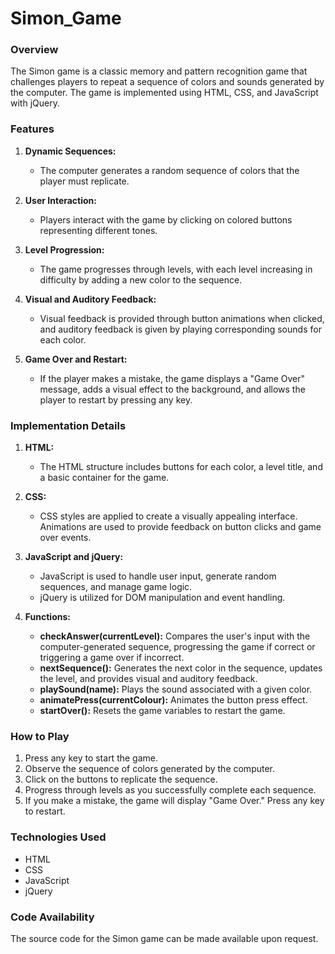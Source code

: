 # Simon_Game

### Overview
The Simon game is a classic memory and pattern recognition game that challenges players to repeat a sequence of colors and sounds generated by the computer. The game is implemented using HTML, CSS, and JavaScript with jQuery.

### Features
1. **Dynamic Sequences:**
   - The computer generates a random sequence of colors that the player must replicate.

2. **User Interaction:**
   - Players interact with the game by clicking on colored buttons representing different tones.

3. **Level Progression:**
   - The game progresses through levels, with each level increasing in difficulty by adding a new color to the sequence.

4. **Visual and Auditory Feedback:**
   - Visual feedback is provided through button animations when clicked, and auditory feedback is given by playing corresponding sounds for each color.

5. **Game Over and Restart:**
   - If the player makes a mistake, the game displays a "Game Over" message, adds a visual effect to the background, and allows the player to restart by pressing any key.

### Implementation Details
1. **HTML:**
   - The HTML structure includes buttons for each color, a level title, and a basic container for the game.

2. **CSS:**
   - CSS styles are applied to create a visually appealing interface. Animations are used to provide feedback on button clicks and game over events.

3. **JavaScript and jQuery:**
   - JavaScript is used to handle user input, generate random sequences, and manage game logic.
   - jQuery is utilized for DOM manipulation and event handling.

4. **Functions:**
   - **checkAnswer(currentLevel):** Compares the user's input with the computer-generated sequence, progressing the game if correct or triggering a game over if incorrect.
   - **nextSequence():** Generates the next color in the sequence, updates the level, and provides visual and auditory feedback.
   - **playSound(name):** Plays the sound associated with a given color.
   - **animatePress(currentColour):** Animates the button press effect.
   - **startOver():** Resets the game variables to restart the game.

### How to Play
1. Press any key to start the game.
2. Observe the sequence of colors generated by the computer.
3. Click on the buttons to replicate the sequence.
4. Progress through levels as you successfully complete each sequence.
5. If you make a mistake, the game will display "Game Over." Press any key to restart.

### Technologies Used
- HTML
- CSS
- JavaScript
- jQuery

### Code Availability
The source code for the Simon game can be made available upon request.

